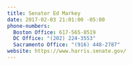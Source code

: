 ```yaml
---
title: Senator Ed Markey
date: 2017-02-03 21:01:00 -05:00
phone-numbers:
  Boston Office: 617-565-8519
  DC Office: "(202) 224-3553"
  Sacramento Office: "(916) 448-2787"
website: https://www.harris.senate.gov/
---
```


